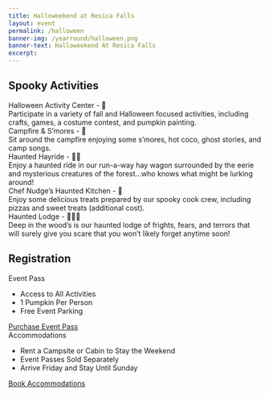 ```yaml
---
title: Halloweekend at Resica Falls
layout: event
permalink: /halloween
banner-img: /yearround/halloween.png
banner-text: Halloweekend At Resica Falls
excerpt: 
---
```


<style>
  .box-shadow { 
    box-shadow: 0 .25rem .75rem rgba(0, 0, 0, .05); 
  }
  .pricing-header {
    max-width: 720px;
  }
</style>

<div class="container">
  <!-- Activities -->
  <div class="row">
    <div class="col pb-3">
      <h2 class="text-center">Spooky Activities</h2>
    </div>
  </div>
  <div class="row">
    <div class="col-12 col-md-6 pb-3">
      <div class="subheader-text">Halloween Activity Center - 🎃</div>
      Participate in a variety of fall and Halloween focused activities, including crafts, games, a costume contest, and pumpkin painting.
    </div>
    <div class="col-12 col-md-6 pb-3">
      <div class="subheader-text">Campfire &amp; S’mores - 🎃</div>
      Sit around the campfire enjoying some s’mores, hot coco, ghost stories, and camp songs.
    </div>
  </div>
  <div class="row">
    <div class="col-12 col-md-6 pb-3">
      <div class="subheader-text">Haunted Hayride - 🎃🎃</div>
      Enjoy a haunted ride in our run-a-way hay wagon surrounded by the eerie and mysterious creatures of the forest…who knows what might be lurking around!
    </div>
    <div class="col-12 col-md-6 pb-3">
      <div class="subheader-text">Chef Nudge’s Haunted Kitchen - 🎃</div>
      Enjoy some delicious treats prepared by our spooky cook crew, including pizzas and sweet treats (additional cost).
    </div>
  </div>
  <div class="row">
    <div class="col-12 col-md-6 pb-3">
      <div class="subheader-text">Haunted Lodge - 🎃🎃🎃</div>
      Deep in the wood’s is our haunted lodge of frights, fears, and terrors that will surely give you scare that you won’t likely forget anytime soon!
    </div>
  </div>

  <!-- Registration -->
  <div class="row">
    <div class="col pb-3 mt-3">
      <h2 class="text-center">Registration</h2>
    </div>
  </div>
  <div class="row text-center">
    <div class="col-12 col-md-5 offset-md-1 pb-3">
      <div class="card">
        <div class="card-header">
          <div class="my-0 subheader-text">Event Pass</div>
        </div>
        <div class="card-body">
          <ul class="list-unstyled">
            <li>Access to All Activities</li>
            <li>1 Pumpkin Per Person</li>
            <li>Free Event Parking</li>
          </ul>
          <a href="https://campreservation.com/525/Camps/416" class="btn btn-lg btn-block btn-primary">Purchase Event Pass</a>
        </div>
      </div>
    </div>
    <div class="col-12 col-md-5 pb-3">
      <div class="card">
        <div class="card-header">
          <div class="my-0 subheader-text">Accommodations</div>
        </div>
        <div class="card-body">
          <ul class="list-unstyled">
            <li>Rent a Campsite or Cabin to Stay the Weekend</li>
            <li>Event Passes Sold Separately</li>
            <li>Arrive Friday and Stay Until Sunday</li>
          </ul>
          <a href="https://campreservation.com/525/Camps/416" class="btn btn-lg btn-block btn-primary">Book Accommodations</a>
        </div>
      </div>
    </div>
  </div>
</div>
